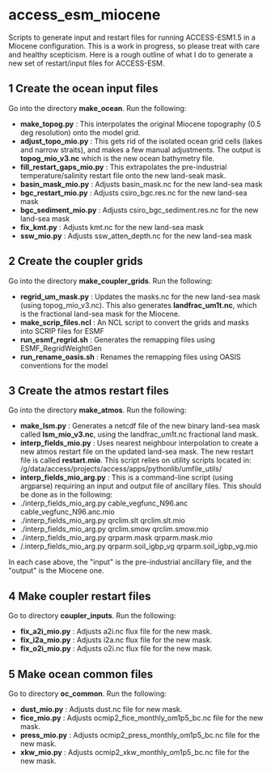# access_esm_miocene
Scripts to generate input and restart files for running ACCESS-ESM1.5 in a Miocene configuration. This is a work in progress, so please treat with care and healthy scepticism. Here is a rough outline of what I do to generate a new set of restart/input files for ACCESS-ESM.

## 1 Create the ocean input files

Go into the directory **make_ocean**. Run the following:

- **make_topog.py** : This interpolates the original Miocene topography (0.5 deg resolution) onto the model grid.
- **adjust_topo_mio.py** : This gets rid of the isolated ocean grid cells (lakes and narrow straits), and makes a few manual adjustments. The output is **topog_mio_v3.nc** which is the new ocean bathymetry file.
- **fill_restart_gaps_mio.py** : This extrapolates the pre-industrial temperature/salinity restart file onto the new land-seak mask.
- **basin_mask_mio.py** : Adjusts basin_mask.nc for the new land-sea mask
- **bgc_restart_mio.py** : Adjusts csiro_bgc.res.nc for the new land-sea mask
- **bgc_sediment_mio.py** : Adjusts csiro_bgc_sediment.res.nc for the new land-sea mask
- **fix_kmt.py** : Adjusts kmt.nc for the new land-sea mask
- **ssw_mio.py** : Adjusts ssw_atten_depth.nc for the new land-sea mask

## 2 Create the coupler grids

Go into the directory **make_coupler_grids**. Run the following:

- **regrid_um_mask.py** : Updates the masks.nc for the new land-sea mask (using topog_mio_v3.nc). This also generates **landfrac_um1t.nc**, which is the fractional land-sea mask for the Miocene.
- **make_scrip_files.ncl** : An NCL script to convert the grids and masks into SCRIP files for ESMF
- **run_esmf_regrid.sh** : Generates the remapping files using ESMF_RegridWeightGen
- **run_rename_oasis.sh** : Renames the remapping files using OASIS conventions for the model

## 3 Create the atmos restart files

Go into the directory **make_atmos**. Run the following:

- **make_lsm.py** : Generates a netcdf file of the new binary land-sea mask called **lsm_mio_v3.nc**, using the landfrac_um1t.nc fractional land mask.
- **interp_fields_mio.py** : Uses nearest neighbour interpolation to create a new atmos restart file on the updated land-sea mask. The new restart file is called **restart.mio**. This script relies on utility scripts located in:
/g/data/access/projects/access/apps/pythonlib/umfile_utils/
- **interp_fields_mio_arg.py** : This is a command-line script (using argparse) requiring an input and output file of ancillary files. This should be done as in the following:
- ./interp_fields_mio_arg.py cable_vegfunc_N96.anc cable_vegfunc_N96.anc.mio
- ./interp_fields_mio_arg.py qrclim.slt qrclim.slt.mio
- ./interp_fields_mio_arg.py qrclim.smow qrclim.smow.mio
- ./interp_fields_mio_arg.py qrparm.mask qrparm.mask.mio
- /.interp_fields_mio_arg.py qrparm.soil_igbp_vg qrparm.soil_igbp_vg.mio

In each case above, the "input" is the pre-industrial ancillary file, and the "output" is the Miocene one.

## 4 Make coupler restart files

Go to directory **coupler_inputs**. Run the following:

- **fix_a2i_mio.py** : Adjusts a2i.nc flux file for the new mask.
- **fix_i2a_mio.py** : Adjusts i2a.nc flux file for the new mask.
- **fix_o2i_mio.py** : Adjusts o2i.nc flux file for the new mask.

## 5 Make ocean common files

Go to directory **oc_common**. Run the following:

- **dust_mio.py** : Adjusts dust.nc file for new mask.
- **fice_mio.py** : Adjusts ocmip2_fice_monthly_om1p5_bc.nc file for the new mask.
- **press_mio.py** : Adjusts ocmip2_press_monthly_om1p5_bc.nc file for the new mask.
- **xkw_mio.py** : Adjusts ocmip2_xkw_monthly_om1p5_bc.nc file for the new mask.